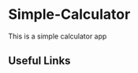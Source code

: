 # Simple-Calculator
This is a simple calculator app 

## Useful Links 

[range]: https://pynative.com/python-range-function/
